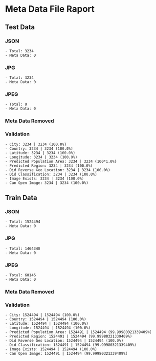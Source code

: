 # Meta Data File Raport

## Test Data
### JSON
    - Total: 3234
    - Meta Data: 0
### JPG
    - Total: 3234
    - Meta Data: 0
### JPEG
    - Total: 0
    - Meta Data: 0
### Meta Data Removed
### Validation
    - City: 3234 | 3234 (100.0%)
    - Country: 3234 | 3234 (100.0%)
    - Latitude: 3234 | 3234 (100.0%)
    - Longitude: 3234 | 3234 (100.0%)
    - Predicted Population Area: 3234 | 3234 (100*1.0%)
    - Predicted Region: 3234 | 3234 (100.0%)
    - Did Reverse Geo Location: 3234 | 3234 (100.0%)
    - Did Classification: 3234 | 3234 (100.0%)
    - Image Exists: 3234 | 3234 (100.0%)
    - Can Open Image: 3234 | 3234 (100.0%)
## Train Data
### JSON
    - Total: 1524494
    - Meta Data: 0
### JPG
    - Total: 1464348
    - Meta Data: 0
### JPEG
    - Total: 60146
    - Meta Data: 0
### Meta Data Removed
### Validation
    - City: 1524494 | 1524494 (100.0%)
    - Country: 1524494 | 1524494 (100.0%)
    - Latitude: 1524494 | 1524494 (100.0%)
    - Longitude: 1524494 | 1524494 (100.0%)
    - Predicted Population Area: 1524491 | 1524494 (99.99980321339409%)
    - Predicted Region: 1524491 | 1524494 (99.99980321339409%)
    - Did Reverse Geo Location: 1524494 | 1524494 (100.0%)
    - Did Classification: 1524491 | 1524494 (99.99980321339409%)
    - Image Exists: 1524494 | 1524494 (100.0%)
    - Can Open Image: 1524491 | 1524494 (99.99980321339409%)
